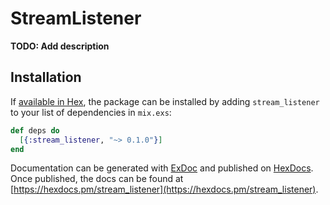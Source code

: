 # StreamListener

**TODO: Add description**

## Installation

If [available in Hex](https://hex.pm/docs/publish), the package can be installed
by adding `stream_listener` to your list of dependencies in `mix.exs`:

```elixir
def deps do
  [{:stream_listener, "~> 0.1.0"}]
end
```

Documentation can be generated with [ExDoc](https://github.com/elixir-lang/ex_doc)
and published on [HexDocs](https://hexdocs.pm). Once published, the docs can
be found at [https://hexdocs.pm/stream_listener](https://hexdocs.pm/stream_listener).

